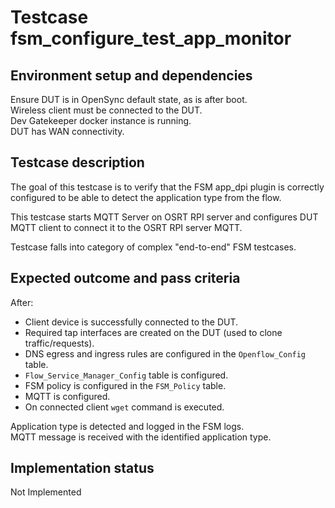 # Testcase fsm_configure_test_app_monitor

## Environment setup and dependencies

Ensure DUT is in OpenSync default state, as is after boot.\
Wireless client must be connected to the DUT.\
Dev Gatekeeper docker instance is running.\
DUT has WAN connectivity.

## Testcase description

The goal of this testcase is to verify that the FSM app_dpi plugin is correctly
configured to be able to detect the application type from the flow.

This testcase starts MQTT Server on OSRT RPI server and configures DUT MQTT
client to connect it to the OSRT RPI server MQTT.

Testcase falls into category of complex "end-to-end" FSM testcases.

## Expected outcome and pass criteria

After:

- Client device is successfully connected to the DUT.
- Required tap interfaces are created on the DUT (used to clone
  traffic/requests).
- DNS egress and ingress rules are configured in the `Openflow_Config` table.
- `Flow_Service_Manager_Config` table is configured.
- FSM policy is configured in the `FSM_Policy` table.
- MQTT is configured.
- On connected client `wget` command is executed.

Application type is detected and logged in the FSM logs.\
MQTT message is received with the identified application type.

## Implementation status

Not Implemented
